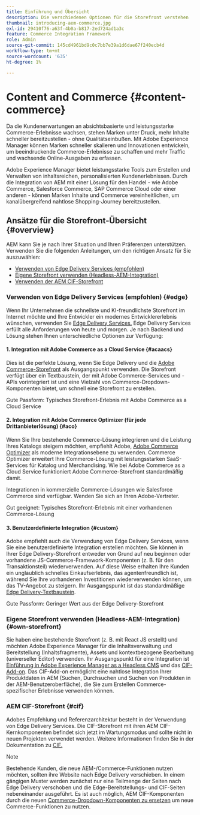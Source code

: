 ```yaml
---
title: Einführung und Übersicht
description: Die verschiedenen Optionen für die Storefront verstehen
thumbnail: introducing-aem-commerce.jpg
exl-id: 29410f76-a63f-4b0a-b817-2ed724ad1a3c
feature: Commerce Integration Framework
role: Admin
source-git-commit: 145cd4961bd9c0c7bb7e39a1d6dae67f240ecb4d
workflow-type: tm+mt
source-wordcount: '635'
ht-degree: 1%

---
```



# Content and Commerce {#content-commerce}

Da die Kundenerwartungen an absichtsbasierte und leistungsstarke Commerce-Erlebnisse wachsen, stehen Marken unter Druck, mehr Inhalte schneller bereitzustellen - ohne Qualitätseinbußen. Mit Adobe Experience Manager können Marken schneller skalieren und Innovationen entwickeln, um beeindruckende Commerce-Erlebnisse zu schaffen und mehr Traffic und wachsende Online-Ausgaben zu erfassen.

Adobe Experience Manager bietet leistungsstarke Tools zum Erstellen und Verwalten von inhaltsreichen, personalisierten Kundenerlebnissen. Durch die Integration von AEM mit einer Lösung für den Handel - wie Adobe Commerce, Salesforce Commerce, SAP Commerce Cloud oder einer anderen - können Marken Inhalte und Commerce vereinheitlichen, um kanalübergreifend nahtlose Shopping-Journey bereitzustellen.

## Ansätze für die Storefront-Übersicht {#overview}

AEM kann Sie je nach Ihrer Situation und Ihren Präferenzen unterstützen. Verwenden Sie die folgenden Anleitungen, um den richtigen Ansatz für Sie auszuwählen:

* [Verwenden von Edge Delivery Services (empfohlen)](#edge)
* [Eigene Storefront verwenden (Headless-AEM-Integration)](#own-storefront)
* [Verwenden der AEM CIF-Storefront](#cif)

### Verwenden von Edge Delivery Services (empfohlen) {#edge}

Wenn Ihr Unternehmen die schnellste und KI-freundlichste Storefront im Internet möchte und Ihre Entwickler ein modernes Entwicklererlebnis wünschen, verwenden Sie [Edge Delivery Services.](../edge/overview.md) Edge Delivery Services erfüllt alle Anforderungen von heute und morgen. Je nach Backend und Lösung stehen Ihnen unterschiedliche Optionen zur Verfügung:

#### &#x200B;1. Integration mit Adobe Commerce as a Cloud Service {#acaacs}

Dies ist die perfekte Lösung, wenn Sie Edge Delivery und die [Adobe Commerce-Storefront](https://experienceleague.adobe.com/developer/commerce/storefront/) als Ausgangspunkt verwenden. Die Storefront verfügt über ein Textbaustein, der mit Adobe Commerce-Services und -APIs vorintegriert ist und eine Vielzahl von Commerce-Dropdown-Komponenten bietet, um schnell eine Storefront zu erstellen.

Gute Passform: Typisches Storefront-Erlebnis mit Adobe Commerce as a Cloud Service

#### &#x200B;2. Integration mit Adobe Commerce Optimizer (für jede Drittanbieterlösung) {#aco}

Wenn Sie Ihre bestehende Commerce-Lösung integrieren und die Leistung Ihres Katalogs steigern möchten, empfiehlt Adobe, [Adobe Commerce Optimizer](https://experienceleague.adobe.com/en/docs/commerce-learn/tutorials/adobe-commerce-optimizer/overview) als moderne Integrationsebene zu verwenden. Commerce Optimizer erweitert Ihre Commerce-Lösung mit leistungsstarken SaaS-Services für Katalog und Merchandising. Wie bei Adobe Commerce as a Cloud Service funktioniert [ ](https://experienceleague.adobe.com/developer/commerce/storefront/)Adobe Commerce-Storefront standardmäßig damit.

Integrationen in kommerzielle Commerce-Lösungen wie Salesforce Commerce sind verfügbar. Wenden Sie sich an Ihren Adobe-Vertreter.

Gut geeignet: Typisches Storefront-Erlebnis mit einer vorhandenen Commerce-Lösung

#### &#x200B;3. Benutzerdefinierte Integration {#custom}

Adobe empfiehlt auch die Verwendung von Edge Delivery Services, wenn Sie eine benutzerdefinierte Integration erstellen möchten. Sie können in Ihrer Edge Delivery-Storefront entweder von Grund auf neu beginnen oder vorhandene JS-Commerce-Framework-Komponenten (z. B. für den Transaktionsteil) wiederverwenden. Auf diese Weise erhalten Ihre Kunden ein unglaublich schnelles Einkaufserlebnis, das agentenfreundlich ist, während Sie Ihre vorhandenen Investitionen wiederverwenden können, um das TV-Angebot zu steigern. Ihr Ausgangspunkt ist das standardmäßige [Edge Delivery-Textbaustein](https://www.aem.live/developer/tutorial).

Gute Passform: Geringer Wert aus der Edge Delivery-Storefront

### Eigene Storefront verwenden (Headless-AEM-Integration) {#own-storefront}

Sie haben eine bestehende Storefront (z. B. mit React JS erstellt) und möchten Adobe Experience Manager für die Inhaltsverwaltung und Bereitstellung (Inhaltsfragmente), Assets und kontextbezogene Bearbeitung (universeller Editor) verwenden. Ihr Ausgangspunkt für eine Integration ist [Einführung in Adobe Experience Manager as a Headless CMS](https://experienceleague.adobe.com/en/docs/experience-manager-cloud-service/content/headless/introduction) und das [CIF-Add-on](https://experienceleague.adobe.com/en/docs/experience-manager-cloud-service/content/content-and-commerce/storefront/authoring/enrich-product-associated-content). Das CIF-Add-on ermöglicht eine nahtlose Integration Ihrer Produktdaten in AEM (Suchen, Durchsuchen und Suchen von Produkten in der AEM-Benutzeroberfläche), die Sie zum Erstellen Commerce-spezifischer Erlebnisse verwenden können.

### AEM CIF-Storefront {#cif}

Adobes Empfehlung und Referenzarchitektur besteht in der Verwendung von Edge Delivery Services. Die CIF-Storefront mit ihren AEM CIF-Kernkomponenten befindet sich jetzt im Wartungsmodus und sollte nicht in neuen Projekten verwendet werden. Weitere Informationen finden Sie in der Dokumentation zu [CIF.](/help/commerce-cloud/cif-introduction.md)

>[!NOTE]
>
>Bestehende Kunden, die neue AEM-/Commerce-Funktionen nutzen möchten, sollten ihre Website nach Edge Delivery verschieben. In einem gängigen Muster werden zunächst nur eine Teilmenge der Seiten nach Edge Delivery verschoben und die Edge-Bereitstellungs- und CIF-Seiten nebeneinander ausgeführt. Es ist auch möglich, AEM CIF-Komponenten durch die neuen [Commerce-Dropdown-Komponenten zu ersetzen](https://experienceleague.adobe.com/developer/commerce/storefront/dropins/all/introduction/) um neue Commerce-Funktionen zu nutzen.
